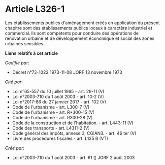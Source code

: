# Article L326-1

Les établissements publics d'aménagement créés en application du présent chapitre sont des établissements publics locaux à
caractère industriel et commercial. Ils sont compétents pour conduire des opérations de rénovation urbaine et de
développement économique et social des zones urbaines sensibles.

**Liens relatifs à cet article**

_Codifié par_:

  - Décret n°73-1022 1973-11-08 JORF 13 novembre 1973

_Cité par_:

  - Loi n°65-557 du 10 juillet 1965 - art. 29-11 (V)
  - Loi n°2003-710 du 1 août 2003 - art. 10-2 (V)
  - Loi n°2017-86 du 27 janvier 2017 - art. 102 (V)
  - Code de l'urbanisme - art. L300-7 (V)
  - Code de l'urbanisme - art. R*300-15 (V)
  - Code de l'urbanisme - art. R300-28 (V)
  - Code de la construction et de l'habitation. - art. L443-11 (V)
  - Code des transports - art. L4311-2 (V)
  - Code général des impôts, annexe 3, CGIAN3. - art. 46 ter (V)
  - Livre des procédures fiscales - art. L135 B (VT)

_Créé par_:

  - Loi n°2003-710 du 1 août 2003 - art. 61 () JORF 2 août 2003
